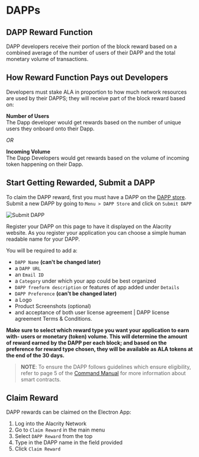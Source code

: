# DAPPs

## DAPP Reward Function

DAPP developers receive their portion of the block reward based on a combined average of the number of users of their DAPP and the total monetary volume of transactions.

## How Reward Function Pays out Developers
Developers must stake ALA in proportion to how much network resources are used by their DAPPS; they will receive part of the block reward based on:

**Number of Users**<br>
The Dapp developer would get rewards based on the number of unique users they onboard onto their Dapp.

_OR_

**Incoming Volume**<br>
The Dapp Developers would get rewards based on the volume of incoming token happening on their Dapp.

## Start Getting Rewarded, Submit a DAPP
To claim the DAPP reward, first you must have a DAPP on the [DAPP store](https://app.alacritys.net/dappStore). Submit a new DAPP by going to `Menu > DAPP Store` and click on `Submit DAPP`

![Submit DAPP](https://raw.githubusercontent.com/alacrityio/alacrity-support-documentation/main/user%20documentation/resources/image40.png)<br>

Register your DAPP on this page to have it displayed on the Alacrity website.
As you register your application you can choose a simple human readable name for your DAPP.

You will be required to add a:
* `DAPP Name` **(can't be changed later)**
* a `DAPP URL`
* an `Email ID`
* a `Category` under which your app could be best organized
* `DAPP freeform description` or features of app added under `Details`
* `DAPP Preference` **(can't be changed later)**
* a Logo
* Product Screenshots (optional)
* and acceptance of both user license agreement | DAPP license agreement Terms & Conditions.

**Make sure to select which reward type you want your application to earn with- users or monetary (token) volume. This will determine the amount of reward earned by the DAPP per each block; and based on the preference for reward type chosen, they will be available as ALA tokens at the end of the 30 days.**

> **NOTE**: To ensure the DAPP follows guidelines which ensure eligibility, refer to page 5 of the [Command Manual](https://alacritys-15e82.kxcdn.com/wp-content/uploads/2020/05/Command-Manual.pdf) for more  information about smart contracts.

## Claim Reward
DAPP rewards can be claimed on the Electron App:

1. Log into the Alacrity Network <br>
2. Go to `Claim Reward` in the main menu <br>
3. Select `DAPP Reward` from the top <br>
4. Type in the DAPP name in the field provided <br>
5. Click `Claim Reward` <br>